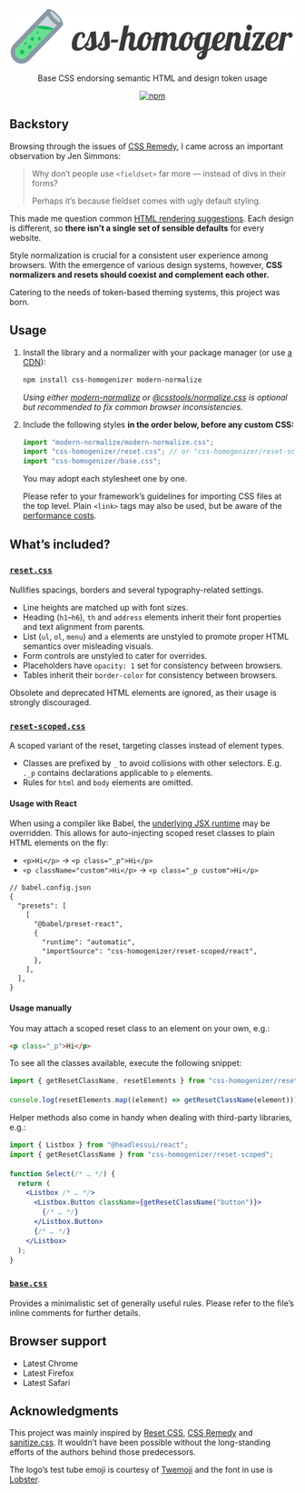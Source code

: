 <p align="center">
	<img src="https://raw.githubusercontent.com/kripod/css-homogenizer/main/assets/logo.svg" alt="css-homogenizer logo" width="524" height="96">
</p>

<p align="center">
	Base CSS endorsing semantic HTML and design token usage
</p>

<p align="center">
	<a href="https://www.npmjs.com/package/css-homogenizer"><img src="https://img.shields.io/npm/v/css-homogenizer/latest" alt="npm"></a>
</p>

## Backstory

Browsing through the issues of [CSS Remedy](https://github.com/jensimmons/cssremedy), I came across an important observation by Jen Simmons:

> Why don’t people use `<fieldset>` far more — instead of divs in their forms?
>
> Perhaps it’s because fieldset comes with ugly default styling.

This made me question common [HTML rendering suggestions](https://html.spec.whatwg.org/multipage/rendering.html). Each design is different, so **there isn’t a single set of sensible defaults** for every website.

Style normalization is crucial for a consistent user experience among browsers. With the emergence of various design systems, however, **CSS normalizers and resets should coexist and complement each other.**

Catering to the needs of token-based theming systems, this project was born.

## Usage

1.  Install the library and a normalizer with your package manager (or use [a CDN](https://www.jsdelivr.com/package/npm/css-homogenizer)):

    ```sh
    npm install css-homogenizer modern-normalize
    ```

    _Using either [modern-normalize](https://github.com/sindresorhus/modern-normalize) or [@csstools/normalize.css](https://github.com/csstools/normalize.css) is optional but recommended to fix common browser inconsistencies._

2.  Include the following styles **in the order below, before any custom CSS:**

    ```js
    import "modern-normalize/modern-normalize.css";
    import "css-homogenizer/reset.css"; // or "css-homogenizer/reset-scoped.css"
    import "css-homogenizer/base.css";
    ```

    You may adopt each stylesheet one by one.

    Please refer to your framework’s guidelines for importing CSS files at the top level. Plain `<link>` tags may also be used, but be aware of the [performance costs](https://csswizardry.com/2018/11/css-and-network-performance/).

## What’s included?

### [`reset.css`](./reset.css)

Nullifies spacings, borders and several typography-related settings.

- Line heights are matched up with font sizes.
- Heading (`h1`–`h6`), `th` and `address` elements inherit their font properties and text alignment from parents.
- List (`ul`, `ol`, `menu`) and `a` elements are unstyled to promote proper HTML semantics over misleading visuals.
- Form controls are unstyled to cater for overrides.
- Placeholders have `opacity: 1` set for consistency between browsers.
- Tables inherit their `border-color` for consistency between browsers.

Obsolete and deprecated HTML elements are ignored, as their usage is strongly discouraged.

### [`reset-scoped.css`](./reset-scoped.css)

A scoped variant of the reset, targeting classes instead of element types.

- Classes are prefixed by `_` to avoid collisions with other selectors. E.g. `._p` contains declarations applicable to `p` elements.
- Rules for `html` and `body` elements are omitted.

#### Usage with React

When using a compiler like Babel, the [underlying JSX runtime](https://legacy.reactjs.org/blog/2020/09/22/introducing-the-new-jsx-transform.html) may be overridden. This allows for auto-injecting scoped reset classes to plain HTML elements on the fly:

- `<p>Hi</p>` → `<p class="_p">Hi</p>`
- `<p className="custom">Hi</p>` → `<p class="_p custom">Hi</p>`

```jsonc
// babel.config.json
{
  "presets": [
    [
      "@babel/preset-react",
      {
        "runtime": "automatic",
        "importSource": "css-homogenizer/reset-scoped/react",
      },
    ],
  ],
}
```

#### Usage manually

You may attach a scoped reset class to an element on your own, e.g.:

```html
<p class="_p">Hi</p>
```

To see all the classes available, execute the following snippet:

```js
import { getResetClassName, resetElements } from "css-homogenizer/reset-scoped";

console.log(resetElements.map((element) => getResetClassName(element)));
```

Helper methods also come in handy when dealing with third-party libraries, e.g.:

```jsx
import { Listbox } from "@headlessui/react";
import { getResetClassName } from "css-homogenizer/reset-scoped";

function Select(/* … */) {
  return (
    <Listbox /* … */>
      <Listbox.Button className={getResetClassName("button")}>
        {/* … */}
      </Listbox.Button>
      {/* … */}
    </Listbox>
  );
}
```

### [`base.css`](./base.css)

Provides a minimalistic set of generally useful rules. Please refer to the file’s inline comments for further details.

## Browser support

- Latest Chrome
- Latest Firefox
- Latest Safari

## Acknowledgments

This project was mainly inspired by [Reset CSS](https://meyerweb.com/eric/tools/css/reset/), [CSS Remedy](https://github.com/jensimmons/cssremedy) and [sanitize.css](https://github.com/csstools/sanitize.css). It wouldn’t have been possible without the long-standing efforts of the authors behind those predecessors.

The logo’s test tube emoji is courtesy of [Twemoji](https://twemoji.twitter.com/) and the font in use is [Lobster](https://fonts.google.com/specimen/Lobster).
